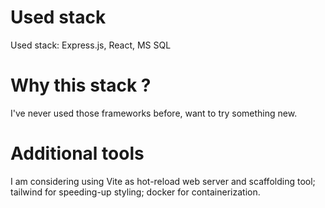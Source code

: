 # Used stack
Used stack: Express.js, React, MS SQL

# Why this stack ?
I've never used those frameworks before, want to try something new.

# Additional tools
I am considering using Vite as hot-reload web server and scaffolding tool; tailwind for speeding-up styling; docker for containerization.